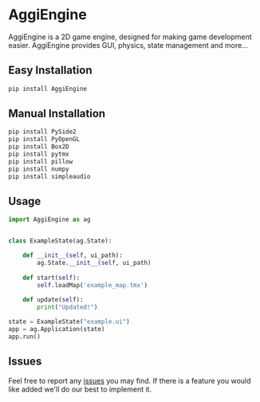 # AggiEngine

AggiEngine is a 2D game engine, designed for making game development easier. AggiEngine provides GUI, physics, state management and more...


## Easy Installation

```bash
pip install AggiEngine
```

## Manual Installation
```bash
pip install PySide2
pip install PyOpenGL
pip install Box2D
pip install pytmx
pip install pillow
pip install numpy
pip install simpleaudio
```

## Usage

```python
import AggiEngine as ag


class ExampleState(ag.State):

    def __init__(self, ui_path):
        ag.State.__init__(self, ui_path)
        
    def start(self):
        self.loadMap('example_map.tmx')
    
    def update(self):
        print("Updated!")

state = ExampleState("example.ui")
app = ag.Application(state)
app.run()
```

## Issues
Feel free to report any [issues](https://github.com/aggie-coding-club/AggiEngine/issues) you may find.
If there is a feature you would like added we'll do our best to implement it.
